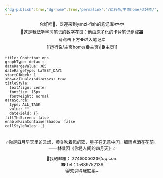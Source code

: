 ```yaml
---
{"dg-publish":true,"dg-home":true,"permalink":"/运行杂/主页home/你好哇/","tags":["gardenEntry"],"dgPassFrontmatter":true,"created":"2024-09-11T11:30:44.177+08:00","updated":"2024-10-18T14:40:18.984+08:00"}
---
```


<center>你好哇👋，欢迎来到yanzi-fish的笔记库🐟🐟</center>

<center>🏡这是我法学学习笔记的数字花园：他由原子化的卡片笔记组成🗃</center>

<center>请点击下方🟠进入笔记库</center>

<center>[[运行杂/主页home/🟠主页\|🟠主页]]</center>

```contributionGraph
title: Contributions
graphType: default
dateRangeValue: 365
dateRangeType: LATEST_DAYS
startOfWeek: 1
showCellRuleIndicators: true
titleStyle:
  textAlign: center
  fontSize: 15px
  fontWeight: normal
dataSource:
  type: ALL_TASK
  value: ""
  dateField: {}
fillTheScreen: false
enableMainContainerShadow: false
cellStyleRules: []

```


<p><span><div style="padding-top: 1.5em; font-family: kaiti; text-align: center;">🎶你是四月早天里的云烟，黄昏吹着风的软，星子在无意中闪，细雨点洒在花前。——林徽因《你是人间的四月天》🎶</div></span></p>

<center>📮我的邮箱： 2740005626@qq.com</center>
<center>☎Tel：15889752139</center>
<center>😸欢迎与我联系~</center>
